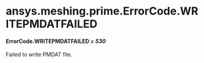 <a id="ansys-meshing-prime-errorcode-writepmdatfailed"></a>

# ansys.meshing.prime.ErrorCode.WRITEPMDATFAILED

<a id="ansys.meshing.prime.ErrorCode.WRITEPMDATFAILED"></a>

#### ErrorCode.WRITEPMDATFAILED *= 530*

Failed to write PMDAT file.

<!-- !! processed by numpydoc !! -->
